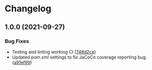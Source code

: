 # Changelog

## 1.0.0 (2021-09-27)


### Bug Fixes

* Testing and linting working CI ([748d2ce](https://www.github.com/ShipEngine/shipengine-java/commit/748d2ceced376e0d66f895f5251ba166e70d9c5f))
* Updated pom.xml settings to fix JaCoCo coverage reporting bug. ([a91ef99](https://www.github.com/ShipEngine/shipengine-java/commit/a91ef99f29adf74e99478cc248291731be38ddff))
